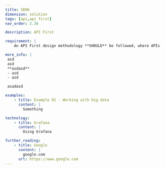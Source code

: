 ```yaml
---
title: SD06
dimension: solution
tags: [api,api first]
nav_order: 2.36

description: API First

requirement: |
    An API First design methodology **SHOULD** be followed, where APIs are at the fore front of the design process, functionality and data is exposed via APIs and the, needs of the API consumer have been considered. 

more_info: |
 asd
 asd
 **asdasd**
 - asd 
 - asd

 asadasd

examples: 
    - title: Example 01 - Working with big data
      content: |
        Something

technology:
    - title: Grafana
      content: |
        Using Grafana

further_reading:
    - title: Google
      content: |
        google.com
      url: https://www.google.com
---
```

